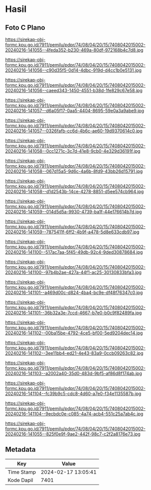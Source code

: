 # Hasil

## Foto C Plano

https://sirekap-obj-formc.kpu.go.id/7911/pemilu/pdpr/74/08/04/20/15/7408042015002-20240216-141055--4feda352-b230-469a-80df-972168b4c7d8.jpg

https://sirekap-obj-formc.kpu.go.id/7911/pemilu/pdpr/74/08/04/20/15/7408042015002-20240216-141056--c90d35f5-0d14-4dbc-919d-d4cc1b0e5131.jpg

https://sirekap-obj-formc.kpu.go.id/7911/pemilu/pdpr/74/08/04/20/15/7408042015002-20240216-141056--caeed343-1450-4551-b38d-1fe829c67e58.jpg

https://sirekap-obj-formc.kpu.go.id/7911/pemilu/pdpr/74/08/04/20/15/7408042015002-20240216-141057--d6a05f17-0aa5-4404-8695-59e0a3a9abe9.jpg

https://sirekap-obj-formc.kpu.go.id/7911/pemilu/pdpr/74/08/04/20/15/7408042015002-20240216-141057--0326fafb-cc6d-4b6c-ae60-19d9370614c0.jpg

https://sirekap-obj-formc.kpu.go.id/7911/pemilu/pdpr/74/08/04/20/15/7408042015002-20240216-141058--0cc1271c-3c7d-41e8-9cb0-4e329d36191f.jpg

https://sirekap-obj-formc.kpu.go.id/7911/pemilu/pdpr/74/08/04/20/15/7408042015002-20240216-141058--067d15a5-9d6c-4a6b-8fd9-43bb26d15791.jpg

https://sirekap-obj-formc.kpu.go.id/7911/pemilu/pdpr/74/08/04/20/15/7408042015002-20240216-141058--d1d2543b-14ce-4278-8851-d5ee574cb964.jpg

https://sirekap-obj-formc.kpu.go.id/7911/pemilu/pdpr/74/08/04/20/15/7408042015002-20240216-141059--014d5d5a-9930-4739-ba1f-44e176614b7d.jpg

https://sirekap-obj-formc.kpu.go.id/7911/pemilu/pdpr/74/08/04/20/15/7408042015002-20240216-141059--7875411f-6ff2-4b9f-a478-5d8e633cdb97.jpg

https://sirekap-obj-formc.kpu.go.id/7911/pemilu/pdpr/74/08/04/20/15/7408042015002-20240216-141100--517ac7aa-5f45-49db-92c4-9ded30878684.jpg

https://sirekap-obj-formc.kpu.go.id/7911/pemilu/pdpr/74/08/04/20/15/7408042015002-20240216-141100--97b4b2ae-427a-44f1-ac25-30130833bfa3.jpg

https://sirekap-obj-formc.kpu.go.id/7911/pemilu/pdpr/74/08/04/20/15/7408042015002-20240216-141101--a469d00c-d824-4ba4-bc9e-df48f76347c0.jpg

https://sirekap-obj-formc.kpu.go.id/7911/pemilu/pdpr/74/08/04/20/15/7408042015002-20240216-141101--36b32a3e-7ccd-4667-b7e0-b0c9f82489fa.jpg

https://sirekap-obj-formc.kpu.go.id/7911/pemilu/pdpr/74/08/04/20/15/7408042015002-20240216-141102--00ba15be-4792-4ce5-bf00-5ed9204dec14.jpg

https://sirekap-obj-formc.kpu.go.id/7911/pemilu/pdpr/74/08/04/20/15/7408042015002-20240216-141102--3ee11bb4-ed21-4e43-83a9-0ccb09263c82.jpg

https://sirekap-obj-formc.kpu.go.id/7911/pemilu/pdpr/74/08/04/20/15/7408042015002-20240216-141103--a2002a40-35d0-483d-9bf5-af86d8f174ab.jpg

https://sirekap-obj-formc.kpu.go.id/7911/pemilu/pdpr/74/08/04/20/15/7408042015002-20240216-141104--fc39b9c5-cdc8-4d60-a7e0-f34e1135587b.jpg

https://sirekap-obj-formc.kpu.go.id/7911/pemilu/pdpr/74/08/04/20/15/7408042015002-20240216-141104--9ecbdc0e-c085-4a74-acb4-551c25a7ab4c.jpg

https://sirekap-obj-formc.kpu.go.id/7911/pemilu/pdpr/74/08/04/20/15/7408042015002-20240216-141055--825f0e9f-9ae2-442f-98c7-c2f2a8176e73.jpg


## Metadata

| Key        | Value               |
| ---------- | ------------------- |
| Time Stamp | 2024-02-17 13:05:41 |
| Kode Dapil | 7401                |



